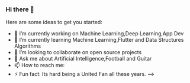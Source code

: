 ### Hi there 👋



Here are some ideas to get you started:

- 🔭 I’m currently working on Machine Learning,Deep Learning,App Dev 
- 🌱 I’m currently learning Machine Learning,Flutter and Data Structures Algorithms
- 👯 I’m looking to collaborate on open source projects
- 💬 Ask me about Artificial Intelligence,Football and Guitar 
- 📫 How to reach me:
- ⚡ Fun fact: Its hard being a United Fan all these years.
-->
